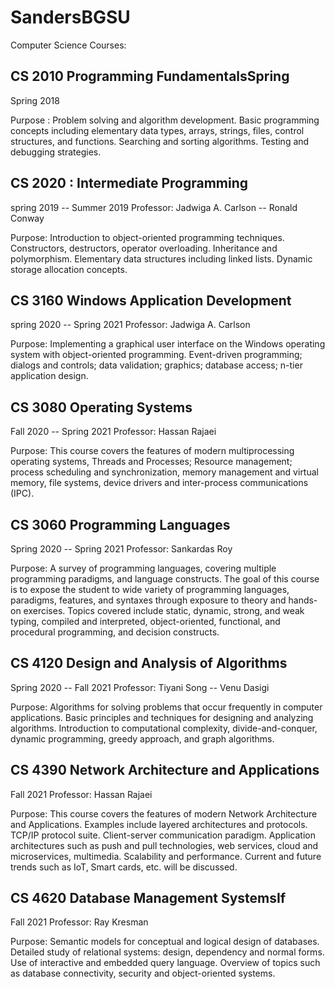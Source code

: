 # SandersBGSU

Computer Science Courses:


## CS 2010 Programming FundamentalsSpring
Spring 2018

Purpose : Problem solving and algorithm development. Basic programming concepts including elementary data types, arrays, strings, files, control structures, and functions. Searching and sorting algorithms. Testing and debugging strategies.


## CS 2020 : Intermediate Programming 
spring 2019 -- Summer 2019
Professor:  Jadwiga A. Carlson --   Ronald Conway

Purpose: Introduction to object-oriented programming techniques. Constructors, destructors, operator
overloading. Inheritance and polymorphism. Elementary data structures including linked lists.
Dynamic storage allocation concepts. 


## CS 3160  Windows Application Development
spring 2020 -- Spring 2021
Professor: Jadwiga A. Carlson

Purpose:  Implementing a graphical user interface on the Windows operating system with object-oriented programming. Event-driven programming; dialogs and controls; data validation; graphics; database access; n-tier application design.


##  CS 3080  Operating Systems
Fall 2020 -- Spring 2021
Professor: Hassan Rajaei

Purpose:  This course covers the features of modern multiprocessing operating systems, Threads and Processes; Resource management; process scheduling and synchronization, memory management and virtual memory, file systems, device drivers and inter-process communications (IPC).


## CS 3060 Programming Languages 
Spring 2020 -- Spring 2021
Professor: Sankardas Roy 

Purpose:  A survey of programming languages, covering multiple programming paradigms, and  language  constructs.  The  goal  of  this  course  is  to  expose  the  student  to  wide  variety  of  programming languages,  paradigms,  features,  and  syntaxes  through  exposure  to  theory  and  hands-on  exercises.  Topics covered  include  static,  dynamic,  strong,  and  weak  typing,  compiled  and  interpreted,  object-oriented, functional, and procedural programming, and decision constructs.



## CS 4120 Design and Analysis of Algorithms
Spring 2020 -- Fall 2021
Professor: Tiyani Song -- Venu Dasigi

Purpose: Algorithms for solving problems that occur frequently in computer applications. Basic principles  and  techniques  for  designing  and analyzing  algorithms.  Introduction  to  computational complexity,   divide-and-conquer,   dynamic   programming,   greedy   approach,   and   graph   algorithms. 




## CS 4390 Network Architecture and Applications
Fall 2021
Professor: Hassan Rajaei

Purpose: This course covers the features of modern Network Architecture and Applications. Examples include layered architectures and protocols. TCP/IP protocol suite. Client-server communication paradigm. Application architectures such as push and pull technologies, web services, cloud and microservices, multimedia. Scalability and performance. Current and future trends such as IoT, Smart cards, etc. will be discussed.



## CS 4620 Database Management SystemsIf
Fall 2021
Professor: Ray Kresman

Purpose: Semantic models for conceptual and logical design of databases. Detailed study of relational systems: design, dependency and normal forms. Use of interactive and embedded query language. Overview of topics such as database connectivity, security and object-oriented systems.




